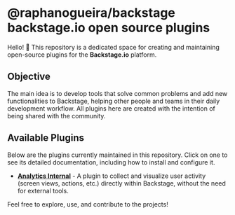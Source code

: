 # @raphanogueira/backstage backstage.io open source plugins

Hello! 👋 This repository is a dedicated space for creating and maintaining open-source plugins for the **Backstage.io** platform.

## Objective

The main idea is to develop tools that solve common problems and add new functionalities to Backstage, helping other people and teams in their daily development workflow. All plugins here are created with the intention of being shared with the community.

## Available Plugins

Below are the plugins currently maintained in this repository. Click on one to see its detailed documentation, including how to install and configure it.

* **[Analytics Internal](./packages/internal-analytics)** - A plugin to collect and visualize user activity (screen views, actions, etc.) directly within Backstage, without the need for external tools.

Feel free to explore, use, and contribute to the projects! 